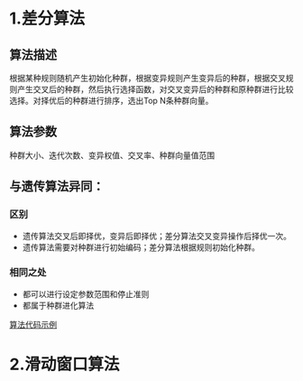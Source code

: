 # 1.差分算法

## 算法描述

根据某种规则随机产生初始化种群，根据变异规则产生变异后的种群，根据交叉规则产生交叉后的种群，然后执行选择函数，对交叉变异后的种群和原种群进行比较选择。对择优后的种群进行排序，选出Top N条种群向量。

## 算法参数

种群大小、迭代次数、变异权值、交叉率、种群向量值范围

## 与遗传算法异同：

### 区别
- 遗传算法交叉后即择优，变异后即择优；差分算法交叉变异操作后择优一次。
- 遗传算法需要对种群进行初始编码；差分算法根据规则初始化种群。

### 相同之处

- 都可以进行设定参数范围和停止准则
- 都属于种群进化算法

[算法代码示例](https://blog.csdn.net/u013053615/article/details/108275469)


# 2.滑动窗口算法

